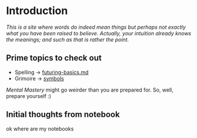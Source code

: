 # Introduction

_This is a site where words do indeed mean things but perhaps not exactly what you have been raised to believe. Actually, your intuition already knows the meanings; and such as that is rather the point._

## Prime topics to check out

* Spelling → [futuring-basics.md](spelling/futuring-basics.md "mention")
* Grimoire →  [symbols](grimoire/symbols/ "mention")

_Mental Mastery_ might go weirder than you are prepared for. So, well, prepare yourself :)&#x20;



## Initial thoughts from notebook

ok where are my notebooks&#x20;

